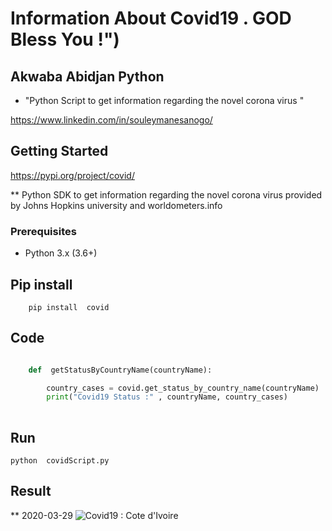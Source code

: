 # Information About Covid19 . GOD Bless You !")

##  Akwaba Abidjan Python

- "Python Script to get information regarding the novel corona virus " 

https://www.linkedin.com/in/souleymanesanogo/

## Getting Started

https://pypi.org/project/covid/

** Python SDK to get information regarding the novel corona virus provided by Johns Hopkins university and worldometers.info

### Prerequisites

 - Python  3.x (3.6+)

## Pip install


```
	pip install  covid

```

## Code

```python

	def  getStatusByCountryName(countryName):

		country_cases = covid.get_status_by_country_name(countryName)	
		print("Covid19 Status :" , countryName, country_cases)
		
```

## Run

```
python  covidScript.py

```

## Result

** 2020-03-29 
![Covid19 : Cote d'Ivoire ](https://github.com/sanogotech/covidinformation/blob/master/docs/screenshot/covid19Infos2020-03-29.jpg)
